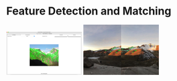 # Feature Detection and Matching 

<img src="Image 07.png" width="200">
<img src="Image 11.jpg" width="200">
